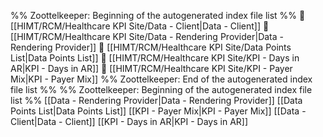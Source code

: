 %% Zoottelkeeper: Beginning of the autogenerated index file list  %%
📄 [[HIMT/RCM/Healthcare KPI Site/Data - Client|Data - Client]]
📄 [[HIMT/RCM/Healthcare KPI Site/Data - Rendering Provider|Data - Rendering Provider]]
📄 [[HIMT/RCM/Healthcare KPI Site/Data Points List|Data Points List]]
📄 [[HIMT/RCM/Healthcare KPI Site/KPI - Days in AR|KPI - Days in AR]]
📄 [[HIMT/RCM/Healthcare KPI Site/KPI - Payer Mix|KPI - Payer Mix]]
%% Zoottelkeeper: End of the autogenerated index file list  %%
%% Zoottelkeeper: Beginning of the autogenerated index file list  %%
[[Data - Rendering Provider|Data - Rendering Provider]]
[[Data Points List|Data Points List]]
[[KPI - Payer Mix|KPI - Payer Mix]]
[[Data - Client|Data - Client]]
[[KPI - Days in AR|KPI - Days in AR]]
